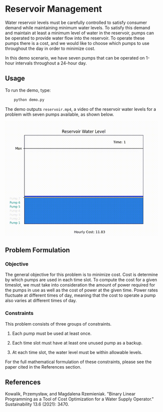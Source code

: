 # Reservoir Management

Water reservoir levels must be carefully controlled to satisfy consumer demand while maintaining minimum water levels. To satisfy this demand and maintain at least a minimum level of water in the reservoir, pumps can be operated to provide water flow into the reservoir. To operate these pumps there is a cost, and we would like to choose which pumps to use throughout the day in order to minimize cost.

In this demo scenario, we have seven pumps that can be operated on 1-hour intervals throughout a 24-hour day.

## Usage

To run the demo, type:

```bash
    python demo.py
```

The demo outputs `reservoir.mp4`, a video of the reservoir water levels for a problem with seven pumps available, as shown below.

![Example Solution](readme_imgs/reservoir.gif)

## Problem Formulation

### Objective

The general objective for this problem is to minimize cost. Cost is determine by which pumps are used in each time slot. To compute the cost for a given timeslot, we must take into consideration the amount of power required for the pumps in use as well as the cost of power at the given time. Power rates fluctuate at different times of day, meaning that the cost to operate a pump also varies at different times of day.

### Constraints

This problem consists of three groups of constraints.

1. Each pump must be used at least once.

2. Each time slot must have at least one unused pump as a backup.

3. At each time slot, the water level must be within allowable levels.

For the full mathematical formulation of these constraints, please see the paper cited in the References section.

## References

Kowalik, Przemysław, and Magdalena Rzemieniak. "Binary Linear Programming as a Tool of Cost Optimization for a Water Supply Operator." Sustainability 13.6 (2021): 3470.

